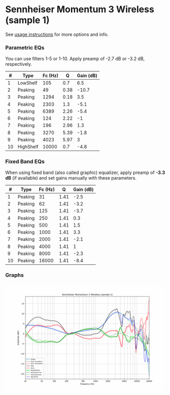 # Sennheiser Momentum 3 Wireless (sample 1)
See [usage instructions](https://github.com/jaakkopasanen/AutoEq#usage) for more options and info.

### Parametric EQs
You can use filters 1-5 or 1-10. Apply preamp of -2.7 dB or -3.2 dB, respectively.

|   # | Type      |   Fc (Hz) |    Q |   Gain (dB) |
|-----|-----------|-----------|------|-------------|
|   1 | LowShelf  |       105 | 0.7  |         6.5 |
|   2 | Peaking   |        49 | 0.38 |       -10.7 |
|   3 | Peaking   |      1294 | 0.18 |         3.5 |
|   4 | Peaking   |      2303 | 1.3  |        -5.1 |
|   5 | Peaking   |      6389 | 2.26 |        -5.4 |
|   6 | Peaking   |       124 | 2.22 |        -1   |
|   7 | Peaking   |       196 | 2.96 |         1.3 |
|   8 | Peaking   |      3270 | 5.39 |        -1.8 |
|   9 | Peaking   |      4023 | 5.97 |         3   |
|  10 | HighShelf |     10000 | 0.7  |        -4.8 |

### Fixed Band EQs
When using fixed band (also called graphic) equalizer, apply preamp of **-3.3 dB** (if available) and set gains manually with these parameters.

|   # | Type    |   Fc (Hz) |    Q |   Gain (dB) |
|-----|---------|-----------|------|-------------|
|   1 | Peaking |        31 | 1.41 |        -2.5 |
|   2 | Peaking |        62 | 1.41 |        -3.2 |
|   3 | Peaking |       125 | 1.41 |        -3.7 |
|   4 | Peaking |       250 | 1.41 |         0.3 |
|   5 | Peaking |       500 | 1.41 |         1.5 |
|   6 | Peaking |      1000 | 1.41 |         3.3 |
|   7 | Peaking |      2000 | 1.41 |        -2.1 |
|   8 | Peaking |      4000 | 1.41 |         1   |
|   9 | Peaking |      8000 | 1.41 |        -2.3 |
|  10 | Peaking |     16000 | 1.41 |        -8.4 |

### Graphs
![](./Sennheiser%20Momentum%203%20Wireless%20(sample%201).png)
